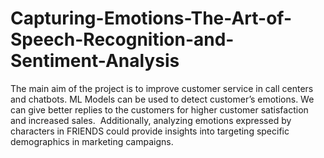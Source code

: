 # Capturing-Emotions-The-Art-of-Speech-Recognition-and-Sentiment-Analysis

The main aim of the project is to improve customer service in call centers and chatbots.
ML Models can be used to detect customer’s emotions. 
We can give better replies to the customers for higher customer satisfaction and increased sales. 
Additionally, analyzing emotions expressed by characters in FRIENDS could provide insights into targeting specific demographics in marketing campaigns.
